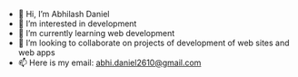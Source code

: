 - 👋 Hi, I’m Abhilash Daniel
- 👀 I’m interested in development
- 🌱 I’m currently learning web development
- 💞️ I’m looking to collaborate on projects of development of web sites and web apps
- 📫 Here is my email: abhi.daniel2610@gmail.com

<!---
abhidaniel2610/abhidaniel2610 is a ✨ special ✨ repository because its `README.md` (this file) appears on your GitHub profile.
You can click the Preview link to take a look at your changes.
--->
